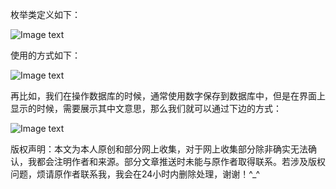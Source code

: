 枚举类定义如下：<br>

![Image text](http://mmbiz.qpic.cn/mmbiz_jpg/UtWdDgynLdb2whwib13JlP459iahavuDuzIxMPmeibB6xINx3kmib83GbAJBc4C6bwR0PpeiaL9LvibXL6XW8p7wibj4Q/640?wx_fmt=jpeg&tp=webp&wxfrom=5&wx_lazy=1)

使用的方式如下：<br>

![Image text](http://mmbiz.qpic.cn/mmbiz_jpg/UtWdDgynLdb2whwib13JlP459iahavuDuzIWdYcCFgy7wZjib38fYleSHYrHwiceiaHiaZWZYXHjmTS5FY13FHRllu9A/640?wx_fmt=jpeg&tp=webp&wxfrom=5&wx_lazy=1)

再比如，我们在操作数据库的时候，通常使用数字保存到数据库中，但是在界面上显示的时候，需要展示其中文意思，那么我们就可以通过下边的方式：<br>

![Image text](http://mmbiz.qpic.cn/mmbiz_jpg/UtWdDgynLdb2whwib13JlP459iahavuDuzEialdl8Mub39olrF6TeDgkNuPxnumvmBAZ6JXTEDTFuyBfRRlAPMyicw/640?wx_fmt=jpeg&tp=webp&wxfrom=5&wx_lazy=1)

版权声明：本文为本人原创和部分网上收集，对于网上收集部分除非确实无法确认，我都会注明作者和来源。部分文章推送时未能与原作者取得联系。若涉及版权问题，烦请原作者联系我，我会在24小时内删除处理，谢谢！^_^
